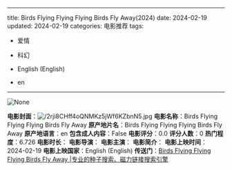 
---
title: Birds Flying Flying Flying Birds Fly Away(2024)
date: 2024-02-19
updated: 2024-02-19
categories: 电影推荐
tags:

- 爱情
- 科幻

- English (English)
- en
---

<img src="https://image.tmdb.org/t/p/originalNone" alt="None" title="None">

**电影封面**：<img src="https://image.tmdb.org/t/p/w200/2rji8CHff4oQNMKz5jWf6KZbnN5.jpg" alt="/2rji8CHff4oQNMKz5jWf6KZbnN5.jpg" title="/2rji8CHff4oQNMKz5jWf6KZbnN5.jpg">
**电影名称**：Birds Flying Flying Flying Birds Fly Away
**原产地片名**：Birds Flying Flying Flying Birds Fly Away
**原产地语言**：en
**包含成人内容**：False
**电影评分**：0.0
**评分人数**：0
**热门程度**：6.726
**电影时长**：
**电影导演**：
**电影主演**：
**电影简介**：
**电影上映时间**：2024-02-19
**电影上映国家**：English (English)
**传送门**：[Birds Flying Flying Flying Birds Fly Away |专业的种子搜索、磁力链接搜索引擎](https://movie.amd794.com:2083/?search=Birds%20Flying%20Flying%20Flying%20Birds%20Fly%20Away&ordering=&mode=match_phrase&page_size=10&page=1)

